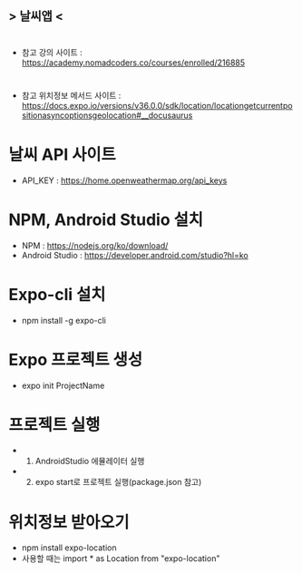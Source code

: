 ## > 날씨앱 <

# 
- 참고 강의 사이트 : https://academy.nomadcoders.co/courses/enrolled/216885
# 
- 참고 위치정보 메서드 사이트 : https://docs.expo.io/versions/v36.0.0/sdk/location/locationgetcurrentpositionasyncoptionsgeolocation#__docusaurus

# 날씨 API 사이트 
- API_KEY : https://home.openweathermap.org/api_keys


# NPM, Android Studio 설치
- NPM : https://nodejs.org/ko/download/
- Android Studio : https://developer.android.com/studio?hl=ko

# Expo-cli 설치
- npm install -g expo-cli

# Expo 프로젝트 생성
- expo init ProjectName

# 프로젝트 실행
- 1. AndroidStudio 에뮬레이터 실행
- 2. expo start로 프로젝트 실행(package.json 참고)

# 위치정보 받아오기
- npm install expo-location
- 사용할 때는 import * as Location from "expo-location"


